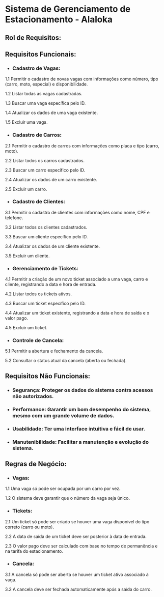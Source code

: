 # Sistema de Gerenciamento de Estacionamento - Alaloka

## Rol de Requisitos:

## Requisitos Funcionais:

- ### Cadastro de Vagas:

1.1 Permitir o cadastro de novas vagas com informações como número, tipo (carro, moto, especial) e disponibilidade.

1.2 Listar todas as vagas cadastradas.

1.3 Buscar uma vaga específica pelo ID.

1.4 Atualizar os dados de uma vaga existente.

1.5 Excluir uma vaga.

- ### Cadastro de Carros:

2.1 Permitir o cadastro de carros com informações como placa e tipo (carro, moto).

2.2 Listar todos os carros cadastrados.

2.3 Buscar um carro específico pelo ID.

2.4 Atualizar os dados de um carro existente.

2.5 Excluir um carro.

- ### Cadastro de Clientes:

3.1 Permitir o cadastro de clientes com informações como nome, CPF e telefone.

3.2 Listar todos os clientes cadastrados.

3.3 Buscar um cliente específico pelo ID.

3.4 Atualizar os dados de um cliente existente.

3.5 Excluir um cliente.

- ### Gerenciamento de Tickets:

4.1 Permitir a criação de um novo ticket associado a uma vaga, carro e cliente, registrando a data e hora de entrada.

4.2 Listar todos os tickets ativos.

4.3 Buscar um ticket específico pelo ID.

4.4 Atualizar um ticket existente, registrando a data e hora de saída e o valor pago.

4.5 Excluir um ticket.

- ### Controle de Cancela:

5.1 Permitir a abertura e fechamento da cancela.

5.2 Consultar o status atual da cancela (aberta ou fechada).


## Requisitos Não Funcionais:

- ### Segurança: Proteger os dados do sistema contra acessos não autorizados.

- ### Performance: Garantir um bom desempenho do sistema, mesmo com um grande volume de dados.

- ### Usabilidade: Ter uma interface intuitiva e fácil de usar.

- ### Manutenibilidade: Facilitar a manutenção e evolução do sistema.

## Regras de Negócio:

- ### Vagas:

1.1 Uma vaga só pode ser ocupada por um carro por vez.

1.2 O sistema deve garantir que o número da vaga seja único.

- ### Tickets:

2.1 Um ticket só pode ser criado se houver uma vaga disponível do tipo correto (carro ou moto).

2.2 A data de saída de um ticket deve ser posterior à data de entrada.

2.3 O valor pago deve ser calculado com base no tempo de permanência e na tarifa do estacionamento.

- ### Cancela:

3.1 A cancela só pode ser aberta se houver um ticket ativo associado à vaga.

3.2 A cancela deve ser fechada automaticamente após a saída do carro.
